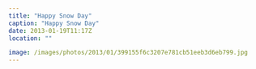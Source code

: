 ```yaml
---
title: "Happy Snow Day"
caption: "Happy Snow Day"
date: 2013-01-19T11:17Z
location: ""

image: /images/photos/2013/01/399155f6c3207e781cb51eeb3d6eb799.jpg
---
```

